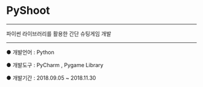 # PyShoot

-----------------------------------------------------

파이썬 라이브러리를 활용한 간단 슈팅게임 개발

-----------------------------------------------------
● 개발언어 : Python

● 개발도구 : PyCharm , Pygame Library

● 개발기간 : 2018.09.05 ~ 2018.11.30
